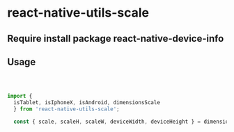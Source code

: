 # react-native-utils-scale
## Require install package react-native-device-info
## Usage
```javascript



import {
  isTablet, isIphoneX, isAndroid, dimensionsScale
  } from 'react-native-utils-scale';

  const { scale, scaleH, scaleW, deviceWidth, deviceHeight } = dimensionsScale;